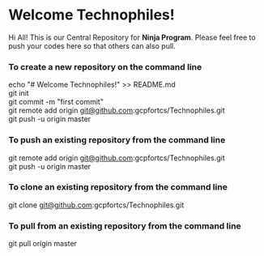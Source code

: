 # Welcome Technophiles!

Hi All! This is our Central Repository for **Ninja Program**. Please feel free to push your codes here so that others can also pull. 

### To create a new repository on the command line

echo "# Welcome Technophiles!" >> README.md  
git init  
git commit -m "first commit"  
git remote add origin git@github.com:gcpfortcs/Technophiles.git  
git push -u origin master  

### To push an existing repository from the command line

git remote add origin git@github.com:gcpfortcs/Technophiles.git  
git push -u origin master

### To clone an existing repository from the command line

git clone git@github.com:gcpfortcs/Technophiles.git  

### To pull from an existing repository from the command line

git pull origin master  

